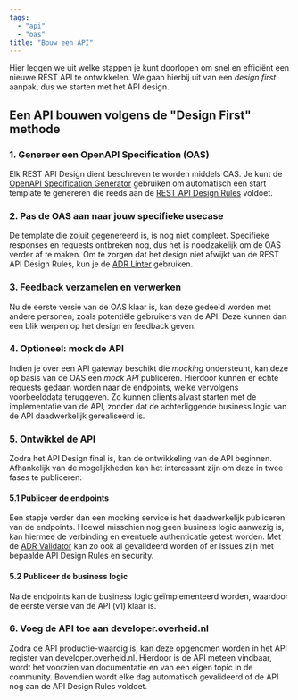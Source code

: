 ```yaml
---
tags:
  - "api"
  - "oas"
title: "Bouw een API"
---
```


Hier leggen we uit welke stappen je kunt doorlopen om snel en efficiënt een nieuwe REST API te ontwikkelen. We gaan hierbij uit van een _design first_ aanpak, dus we starten met het API design.

## Een API bouwen volgens de "Design First" methode

### 1. Genereer een OpenAPI Specification (OAS)

Elk REST API Design dient beschreven te worden middels OAS. Je kunt de [OpenAPI Specification Generator](../openapi-spec-generator) gebruiken om automatisch een start template te genereren die reeds aan de [REST API Design Rules](https://gitdocumentatie.logius.nl/publicatie/api/adr/#list-of-technical-rules) voldoet.

### 2. Pas de OAS aan naar jouw specifieke usecase

De template die zojuit gegenereerd is, is nog niet compleet. Specifieke responses en requests ontbreken nog, dus het is noodzakelijk om de OAS verder af te maken. Om te zorgen dat het design niet afwijkt van de REST API Design Rules, kun je de [ADR Linter](../api-design-rules/api-design-rules-linter) gebruiken.

### 3. Feedback verzamelen en verwerken

Nu de eerste versie van de OAS klaar is, kan deze gedeeld worden met andere personen, zoals potentiële gebruikers van de API. Deze kunnen dan een blik werpen op het design en feedback geven.

### 4. Optioneel: mock de API

Indien je over een API gateway beschikt die _mocking_ ondersteunt, kan deze op basis van de OAS een _mock API_ publiceren. Hierdoor kunnen er echte requests gedaan worden naar de endpoints, welke vervolgens voorbeelddata teruggeven. Zo kunnen clients alvast starten met de implementatie van de API, zonder dat de achterliggende business logic van de API daadwerkelijk gerealiseerd is.

### 5. Ontwikkel de API

Zodra het API Design final is, kan de ontwikkeling van de API beginnen. Afhankelijk van de mogelijkheden kan het interessant zijn om deze in twee fases te publiceren:

#### 5.1 Publiceer de endpoints

Een stapje verder dan een mocking service is het daadwerkelijk publiceren van de endpoints. Hoewel misschien nog geen business logic aanwezig is, kan hiermee de verbinding en eventuele authenticatie getest worden. Met de [ADR Validator](../api-design-rules/api-design-rules-validator) kan zo ook al gevalideerd worden of er issues zijn met bepaalde API Design Rules en security.

#### 5.2 Publiceer de business logic

Na de endpoints kan de business logic geïmplementeerd worden, waardoor de eerste versie van de API (v1) klaar is.

### 6. Voeg de API toe aan developer.overheid.nl

Zodra de API productie-waardig is, kan deze opgenomen worden in het API register van developer.overheid.nl. Hierdoor is de API meteen vindbaar, wordt het voorzien van documentatie en van een eigen topic in de community. Bovendien wordt elke dag automatisch gevalideerd of de API nog aan de API Design Rules voldoet.
